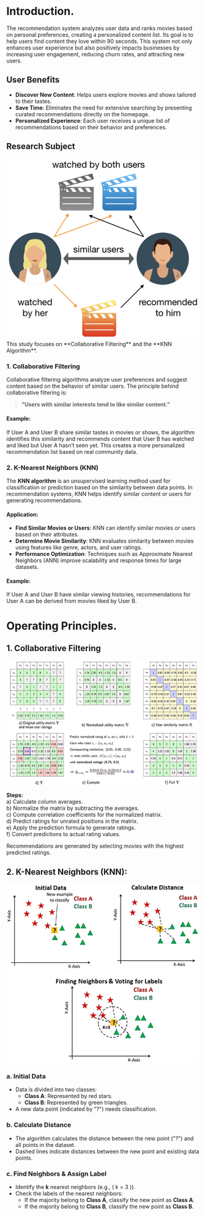 # Introduction.  
The recommendation system analyzes user data and ranks movies based on personal preferences, creating a personalized content list. Its goal is to help users find content they love within 90 seconds. This system not only enhances user experience but also positively impacts businesses by increasing user engagement, reducing churn rates, and attracting new users.  

## User Benefits  
- **Discover New Content**: Helps users explore movies and shows tailored to their tastes.  
- **Save Time**: Eliminates the need for extensive searching by presenting curated recommendations directly on the homepage.  
- **Personalized Experience**: Each user receives a unique list of recommendations based on their behavior and preferences.  

## Research Subject 
<img src="img/Collaborative_Filtering.png" alt="Collaborative Filtering">
This study focuses on **Collaborative Filtering** and the **KNN Algorithm**.  

### 1. Collaborative Filtering  
Collaborative filtering algorithms analyze user preferences and suggest content based on the behavior of similar users. The principle behind collaborative filtering is:  
> **"Users with similar interests tend to like similar content."**  

#### Example:  
If User A and User B share similar tastes in movies or shows, the algorithm identifies this similarity and recommends content that User B has watched and liked but User A hasn’t seen yet. This creates a more personalized recommendation list based on real community data.  

### 2. K-Nearest Neighbors (KNN)  
The **KNN algorithm** is an unsupervised learning method used for classification or prediction based on the similarity between data points. In recommendation systems, KNN helps identify similar content or users for generating recommendations.  

#### Application:  
- **Find Similar Movies or Users**: KNN can identify similar movies or users based on their attributes.  
- **Determine Movie Similarity**: KNN evaluates similarity between movies using features like genre, actors, and user ratings.  
- **Performance Optimization**: Techniques such as Approximate Nearest Neighbors (ANN) improve scalability and response times for large datasets.  

#### Example:  
If User A and User B have similar viewing histories, recommendations for User A can be derived from movies liked by User B.  

# Operating Principles.  

## 1. Collaborative Filtering  
<img src="img/Algorithm.png" alt="Algorithm Collaborative Filtering">

**Steps:**  
a) Calculate column averages.  
b) Normalize the matrix by subtracting the averages.  
c) Compute correlation coefficients for the normalized matrix.  
d) Predict ratings for unrated positions in the matrix.  
e) Apply the prediction formula to generate ratings.  
f) Convert predictions to actual rating values.  

Recommendations are generated by selecting movies with the highest predicted ratings.  

## 2. K-Nearest Neighbors (KNN): 
<img src="img/KNN.png" alt="KNN"> 

### a. Initial Data  
- Data is divided into two classes:  
  - **Class A**: Represented by red stars.  
  - **Class B**: Represented by green triangles.  
- A new data point (indicated by "?") needs classification.  

### b. Calculate Distance  
- The algorithm calculates the distance between the new point ("?") and all points in the dataset.  
- Dashed lines indicate distances between the new point and existing data points.  

### c. Find Neighbors & Assign Label  
- Identify the **k** nearest neighbors (e.g., \( k = 3 \)).  
- Check the labels of the nearest neighbors:  
  - If the majority belong to **Class A**, classify the new point as **Class A**.  
  - If the majority belong to **Class B**, classify the new point as **Class B**.  
